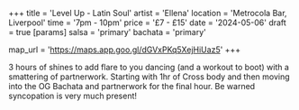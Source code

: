 +++
title = 'Level Up - Latin Soul'
artist = 'Ellena'
location = 'Metrocola Bar, Liverpool'
time = '7pm - 10pm'
price = '£7 - £15'
date = '2024-05-06'
draft = true
[params]
  salsa = 'primary'
  bachata = 'primary'

map_url = 'https://maps.app.goo.gl/dGVxPKq5XejHiUaz5'
+++

3 hours of shines to add flare to you dancing (and a workout to boot) with a smattering of partnerwork. Starting with 1hr of Cross body and then moving into the OG Bachata and partnerwork for the final hour. Be warned syncopation is very much present!